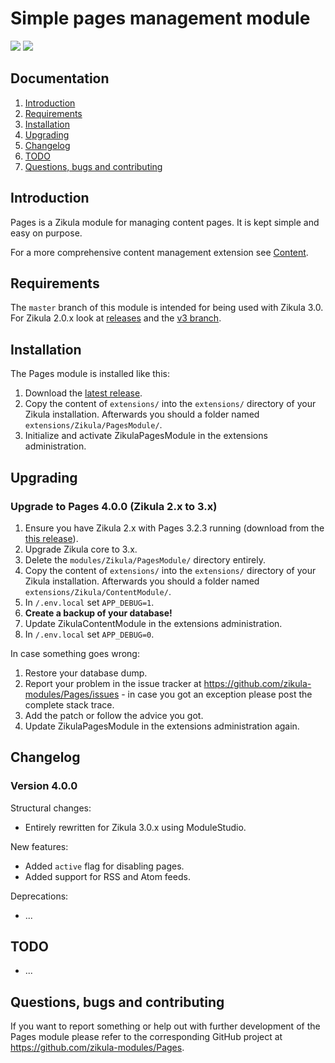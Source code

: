 # Simple pages management module

[![](https://github.com/zikula-modules/Pages/workflows/Generate%20module/badge.svg)](https://github.com/zikula-modules/Pages/actions?query=workflow%3A"Generate+module")
[![](https://github.com/zikula-modules/Pages/workflows/Test%20module/badge.svg)](https://github.com/zikula-modules/Pages/actions?query=workflow%3A"Test+module")

## Documentation

1. [Introduction](#introduction)
2. [Requirements](#requirements)
3. [Installation](#installation)
4. [Upgrading](#upgrading)
5. [Changelog](#changelog)
6. [TODO](#todo)
7. [Questions, bugs and contributing](#questions-bugs-and-contributing)

## Introduction

Pages is a Zikula module for managing content pages. It is kept simple and easy on purpose.

For a more comprehensive content management extension see [Content](https://github.com/zikula-modules/Content/).

## Requirements

The `master` branch of this module is intended for being used with Zikula 3.0.
For Zikula 2.0.x look at [releases](https://github.com/zikula-modules/Pages/releases/) and the [v3 branch](https://github.com/zikula-modules/Pages/tree/v3).

## Installation

The Pages module is installed like this:

1. Download the [latest release](https://github.com/zikula-modules/Pages/releases/latest).
2. Copy the content of `extensions/` into the `extensions/` directory of your Zikula installation. Afterwards you should a folder named `extensions/Zikula/PagesModule/`.
3. Initialize and activate ZikulaPagesModule in the extensions administration.

## Upgrading

### Upgrade to Pages 4.0.0 (Zikula 2.x to 3.x)

1. Ensure you have Zikula 2.x with Pages 3.2.3 running (download from the [this release](https://github.com/zikula-modules/Pages/releases/tag/3.2.3)).
2. Upgrade Zikula core to 3.x.
3. Delete the `modules/Zikula/PagesModule/` directory entirely.
4. Copy the content of `extensions/` into the `extensions/` directory of your Zikula installation. Afterwards you should a folder named `extensions/Zikula/ContentModule/`.
5. In `/.env.local` set `APP_DEBUG=1`.
6. **Create a backup of your database!**
7. Update ZikulaContentModule in the extensions administration.
8. In `/.env.local` set `APP_DEBUG=0`.

In case something goes wrong:

1. Restore your database dump.
2. Report your problem in the issue tracker at <https://github.com/zikula-modules/Pages/issues> - in case you got an exception please post the complete stack trace.
3. Add the patch or follow the advice you got.
4. Update ZikulaPagesModule in the extensions administration again.

## Changelog

### Version 4.0.0

Structural changes:

- Entirely rewritten for Zikula 3.0.x using ModuleStudio.

New features:

- Added `active` flag for disabling pages.
- Added support for RSS and Atom feeds.

Deprecations:

- ...

## TODO

- ...

## Questions, bugs and contributing

If you want to report something or help out with further development of the Pages module please refer
to the corresponding GitHub project at <https://github.com/zikula-modules/Pages>.
